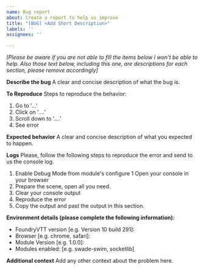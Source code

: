 ```yaml
---
name: Bug report
about: Create a report to help us improve
title: "[BUG] <Add Short Description>"
labels: ''
assignees: ''

---
```


*[Please be aware if you are not able to fill the items below I won't be able to help. Also those text below, including this one, are descriptions for each section, please remove accordingly]*

**Describe the bug**
A clear and concise description of what the bug is.

**To Reproduce**
Steps to reproduce the behavior:
1. Go to '...'
2. Click on '....'
3. Scroll down to '....'
4. See error

**Expected behavior**
A clear and concise description of what you expected to happen.

**Logs**
Please, follow the following steps to reproduce the error and send to us the console log.
1. Enable Debug Mode from module's configure
1 Open your console in your browser
2. Prepare the scene, open all you need.
3. Clear your console output
4. Reproduce the error
5. Copy the output and past the output in this section.

**Environment details (please complete the following information):**
 - FoundryVTT version [e.g. Version 10 build 291]: 
 - Browser [e.g. chrome, safari]:
 - Module Version [e.g. 1.0.0]:
- Modules enabled: [e.g. swade-swim, socketlib]

**Additional context**
Add any other context about the problem here.
